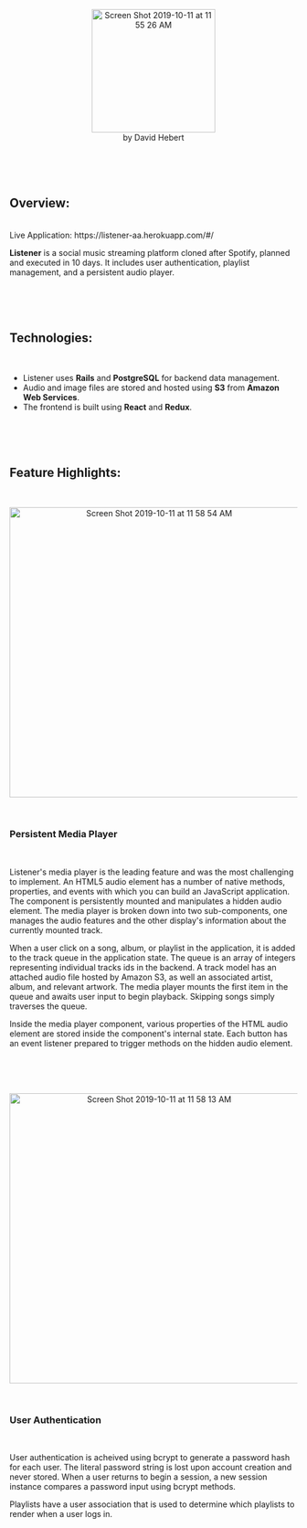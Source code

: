 <p align="center">
<img width="216" alt="Screen Shot 2019-10-11 at 11 55 26 AM" src="https://user-images.githubusercontent.com/52796844/66666182-1f4fac80-ec1e-11e9-9bd0-27ef5e31f9c7.png">
<br>
by David Hebert
</p>
  
<br>
<br>
<br>

## Overview:
<br>
Live Application: https://listener-aa.herokuapp.com/#/

**Listener** is a social music streaming platform cloned after Spotify, planned and executed in 10 days.
It includes user authentication, playlist management, and a persistent audio player.

<br>
<br>
<br>

## Technologies:
<br>

* Listener uses **Rails** and **PostgreSQL** for backend data management. 
* Audio and image files are stored and hosted using **S3** from **Amazon Web Services**. 
* The frontend is built using **React** and **Redux**.

<br>
<br>
<br>


## Feature Highlights:

<br>


<p align="center">
<img width="508" alt="Screen Shot 2019-10-11 at 11 58 54 AM" src="https://user-images.githubusercontent.com/52796844/66666417-92592300-ec1e-11e9-9753-7f9577d9fcf1.png">
</p>
  
<br>
  
### Persistent Media Player

<br>

Listener's media player is the leading feature and was the most challenging to implement. An HTML5 audio element has a number of native methods, properties, and events with which you can build an JavaScript application. The component is persistently mounted and manipulates a hidden audio element. The media player is broken down into two sub-components, one manages the audio features and the other display's information about the currently mounted track.

When a user click on a song, album, or playlist in the application, it is added to the track queue in the application state. The queue is an array of integers representing individual tracks ids in the backend. A track model has an attached audio file hosted by Amazon S3, as well an associated artist, album, and relevant artwork. The media player mounts the first item in the queue and awaits user input to begin playback. Skipping songs simply traverses the queue.

Inside the media player component, various properties of the HTML audio element are stored inside the component's internal state. Each button has an event listener prepared to trigger methods on the hidden audio element.

<br>
<br>
<br>

<p align="center">
<img width="508" alt="Screen Shot 2019-10-11 at 11 58 13 AM" src="https://user-images.githubusercontent.com/52796844/66666425-984f0400-ec1e-11e9-9acd-7e2d45768852.png">
</p>
<br>
  
 ### User Authentication
 
<br>

User authentication is acheived using bcrypt to generate a password hash for each user. The literal password string is lost upon account creation and never stored. When a user returns to begin a session, a new session instance compares a password input using bcrypt methods. 

Playlists have a user association that is used to determine which playlists to render when a user logs in. 